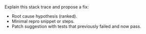 Explain this stack trace and propose a fix:
<stack trace>

- Root cause hypothesis (ranked).
- Minimal repro snippet or steps.
- Patch suggestion with tests that previously failed and now pass.
